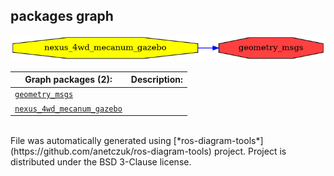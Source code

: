 <!--
File was automatically generated using 'ros-diagram-tools' project.
Project is distributed under the BSD 3-Clause license.
-->

## packages graph

[![geometry_msgs](geometry_msgs.png "geometry_msgs")](geometry_msgs.png)

| Graph packages (2): | Description: |
| ----------------------------------- | ------------ |
| [`geometry_msgs`](geometry_msgs.html) |  |
| [`nexus_4wd_mecanum_gazebo`](nexus_4wd_mecanum_gazebo.html) |  |


</br>
File was automatically generated using [*ros-diagram-tools*](https://github.com/anetczuk/ros-diagram-tools) project.
Project is distributed under the BSD 3-Clause license.
